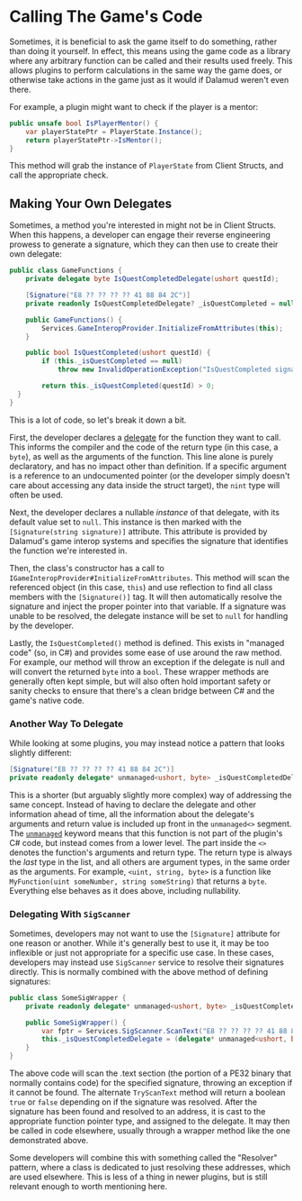 # Calling The Game's Code

Sometimes, it is beneficial to ask the game itself to do something, rather than
doing it yourself. In effect, this means using the game code as a library where
any arbitrary function can be called and their results used freely. This allows
plugins to perform calculations in the same way the game does, or otherwise take
actions in the game just as it would if Dalamud weren't even there.

For example, a plugin might want to check if the player is a mentor:

```csharp
public unsafe bool IsPlayerMentor() {
    var playerStatePtr = PlayerState.Instance();
    return playerStatePtr->IsMentor();
}
```

This method will grab the instance of `PlayerState` from Client Structs, and
call the appropriate check.

## Making Your Own Delegates

Sometimes, a method you're interested in might not be in Client Structs. When
this happens, a developer can engage their reverse engineering prowess to
generate a signature, which they can then use to create their own delegate:

```csharp
public class GameFunctions {
    private delegate byte IsQuestCompletedDelegate(ushort questId);

    [Signature("E8 ?? ?? ?? ?? 41 88 84 2C")]
    private readonly IsQuestCompletedDelegate? _isQuestCompleted = null;

    public GameFunctions() {
        Services.GameInteropProvider.InitializeFromAttributes(this);
    }

    public bool IsQuestCompleted(ushort questId) {
        if (this._isQuestCompleted == null)
            throw new InvalidOperationException("IsQuestCompleted signature wasn't found!");

        return this._isQuestCompleted(questId) > 0;
  }
}
```

This is a lot of code, so let's break it down a bit.

First, the developer declares a [delegate][delegate-doc] for the function they
want to call. This informs the compiler and the code of the return type (in this
case, a `byte`), as well as the arguments of the function. This line alone is
purely declaratory, and has no impact other than definition. If a specific
argument is a reference to an undocumented pointer (or the developer simply
doesn't care about accessing any data inside the struct target), the `nint` type
will often be used.

Next, the developer declares a nullable _instance_ of that delegate, with its
default value set to `null`. This instance is then marked with the
`[Signature(string signature)]` attribute. This attribute is provided by
Dalamud's game interop systems and specifies the signature that identifies the
function we're interested in.

Then, the class's constructor has a call to
`IGameInteropProvider#InitializeFromAttributes`. This method will scan the
referenced object (in this case, `this`) and use reflection to find all class
members with the `[Signature()]` tag. It will then automatically resolve the
signature and inject the proper pointer into that variable. If a signature was
unable to be resolved, the delegate instance will be set to `null` for handling
by the developer.

Lastly, the `IsQuestCompleted()` method is defined. This exists in "managed
code" (so, in C#) and provides some ease of use around the raw method. For
example, our method will throw an exception if the delegate is null and will
convert the returned `byte` into a `bool`. These wrapper methods are generally
often kept simple, but will also often hold important safety or sanity checks to
ensure that there's a clean bridge between C# and the game's native code.

[delegate-doc]:
  https://learn.microsoft.com/en-us/dotnet/csharp/programming-guide/delegates/
[unmanaged-doc]:
  https://learn.microsoft.com/en-us/dotnet/csharp/language-reference/builtin-types/unmanaged-types

### Another Way To Delegate

While looking at some plugins, you may instead notice a pattern that looks
slightly different:

```csharp
[Signature("E8 ?? ?? ?? ?? 41 88 84 2C")]
private readonly delegate* unmanaged<ushort, byte> _isQuestCompletedDelegate;
```

This is a shorter (but arguably slightly more complex) way of addressing the
same concept. Instead of having to declare the delegate and other information
ahead of time, all the information about the delegate's arguments and return
value is included up front in the `unmanaged<>` segment. The
[`unmanaged`][unmanaged-doc] keyword means that this function is not part of the
plugin's C# code, but instead comes from a lower level. The part inside the `<>`
denotes the function's arguments and return type. The return type is always the
_last_ type in the list, and all others are argument types, in the same order as
the arguments. For example, `<uint, string, byte>` is a function like
`MyFunction(uint someNumber, string someString)` that returns a `byte`.
Everything else behaves as it does above, including nullability.

### Delegating With `SigScanner`

Sometimes, developers may not want to use the `[Signature]` attribute for one
reason or another. While it's generally best to use it, it may be too inflexible
or just not appropriate for a specific use case. In these cases, developers may
instead use `SigScanner` service to resolve their signatures directly. This is
normally combined with the above method of defining signatures:

```csharp
public class SomeSigWrapper {
    private readonly delegate* unmanaged<ushort, byte> _isQuestCompletedDelegate;

    public SomeSigWrapper() {
        var fptr = Services.SigScanner.ScanText("E8 ?? ?? ?? ?? 41 88 84 2C");
        this._isQuestCompletedDelegate = (delegate* unmanaged<ushort, byte>) fptr;
    }
}
```

The above code will scan the .text section (the portion of a PE32 binary that
normally contains code) for the specified signature, throwing an exception if it
cannot be found. The alternate `TryScanText` method will return a boolean `true`
or `false` depending on if the signature was resolved. After the signature has
been found and resolved to an address, it is cast to the appropriate function
pointer type, and assigned to the delegate. It may then be called in code
elsewhere, usually through a wrapper method like the one demonstrated above.

Some developers will combine this with something called the "Resolver" pattern,
where a class is dedicated to just resolving these addresses, which are used
elsewhere. This is less of a thing in newer plugins, but is still relevant
enough to worth mentioning here.
